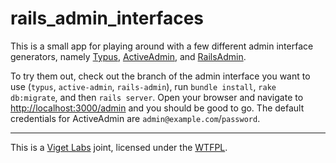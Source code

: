 # rails_admin_interfaces

This is a small app for playing around with a few different admin interface generators, namely [Typus][typ], [ActiveAdmin][act], and [RailsAdmin][rad].

  [typ]: https://github.com/fesplugas/typus
  [act]: http://activeadmin.info/
  [rad]: https://github.com/sferik/rails_admin

To try them out, check out the branch of the admin interface you want to use (`typus`, `active-admin`, `rails-admin`), run `bundle install`, `rake db:migrate`, and then `rails server`. Open your browser and navigate to <http://localhost:3000/admin> and you should be good to go. The default credentials for ActiveAdmin are `admin@example.com`/`password`.

* * *

This is a [Viget Labs][vig] joint, licensed under the [WTFPL][wtf].

  [vig]: http://www.viget.com/
  [wtf]: http://sam.zoy.org/wtfpl/

